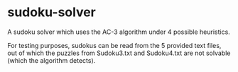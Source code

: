 # sudoku-solver

A sudoku solver which uses the AC-3 algorithm under 4 possible heuristics. 

For testing purposes, sudokus can be read from the 5 provided text files, out of which the puzzles from Sudoku3.txt and Sudoku4.txt are not solvable (which the algorithm detects).
